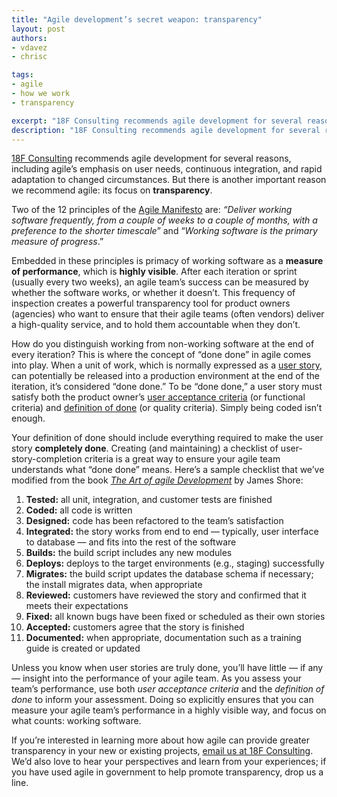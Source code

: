 ```yaml
---
title: "Agile development’s secret weapon: transparency"
layout: post
authors:
- vdavez
- chrisc

tags:
- agile
- how we work
- transparency

excerpt: "18F Consulting recommends agile development for several reasons, including agile’s emphasis on user needs, continuous integration, and rapid adaptation to changed circumstances. But there is another important reason we recommend agile: its focus on transparency."
description: "18F Consulting recommends agile development for several reasons, including agile’s emphasis on user needs, continuous integration, and rapid adaptation to changed circumstances. But there is another important reason we recommend agile: its focus on transparency."
---
```

[18F Consulting](/consulting) recommends agile
development for several reasons, including agile’s emphasis on user
needs, continuous integration, and rapid adaptation to changed
circumstances. But there is another important reason we recommend agile:
its focus on **transparency**.

Two of the 12 principles of the [Agile
Manifesto](http://agilemanifesto.org/principles.html) are: *“Deliver
working software frequently, from a couple of weeks to a couple of
months, with a preference to the shorter timescale*” and “*Working
software is the primary measure of progress*.”

Embedded in these principles is primacy of working software as a
**measure of performance**, which is **highly visible**. After each
iteration or sprint (usually every two weeks), an agile team’s success
can be measured by whether the software works, or whether it doesn’t.
This frequency of inspection creates a powerful transparency tool for
product owners (agencies) who want to ensure that their agile teams
(often vendors) deliver a high-quality service, and to hold them
accountable when they don’t.

How do you distinguish working from non-working software at the end of
every iteration? This is where the concept of “done done” in agile comes
into play. When a unit of work, which is normally expressed as a [user
story](http://guide.agilealliance.org/guide/user-stories.html), can
potentially be released into a production environment at the end of the
iteration, it’s considered “done done.” To be “done done,” a user story
must satisfy both the product owner’s [user acceptance
criteria](http://www.leadingagile.com/2014/09/acceptance-criteria/) (or
functional criteria) and [definition of
done](https://www.scrumalliance.org/community/articles/2008/september/what-is-definition-of-done-(dod))
(or quality criteria). Simply being coded isn’t enough.

Your definition of done should include everything required to make the
user story **completely done**. Creating (and maintaining) a checklist
of user-story-completion criteria is a great way to ensure your agile
team understands what “done done” means. Here’s a sample checklist that
we’ve modified from the book [*The Art of agile
Development*](http://www.jamesshore.com/Agile-Book/) by James Shore:

1.  **Tested:** all unit, integration, and customer tests are finished
2.  **Coded:** all code is written
3.  **Designed:** code has been refactored to the team’s satisfaction
4.  **Integrated:** the story works from end to end — typically, user interface to database — and fits into the rest of the software
5.  **Builds:** the build script includes any new modules
6.  **Deploys:** deploys to the target environments (e.g., staging) successfully
7.  **Migrates:** the build script updates the database schema if necessary; the install migrates data, when appropriate
8.  **Reviewed:** customers have reviewed the story and confirmed that it meets their expectations
9.  **Fixed:** all known bugs have been fixed or scheduled as their own stories
10. **Accepted:** customers agree that the story is finished
11. **Documented:** when appropriate, documentation such as a training guide is created or updated

Unless you know when user stories are truly done, you’ll have little —
if any — insight into the performance of your agile team. As you assess
your team’s performance, use both *user acceptance criteria* and the
*definition of done* to inform your assessment. Doing so explicitly
ensures that you can measure your agile team’s performance in a highly
visible way, and focus on what counts: working software.

If you’re interested in learning more about how agile can provide
greater transparency in your new or existing projects, [email us at 18F
Consulting](mailto:Inquiries18F@gsa.gov). We’d also love to hear your
perspectives and learn from your experiences; if you have used agile in
government to help promote transparency, drop us a line.
